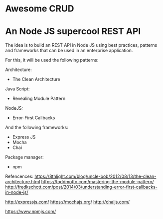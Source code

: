 # Awesome CRUD
# An Node JS supercool REST API

The idea is to build an REST API in Node JS using best practices, patterns and frameworks that can be used in an enterprise application.

For this, it will be used the following patterns:

Architecture:
- The Clean Architecture

Java Script:
- Revealing Module Pattern

NodeJS:
- Error-First Callbacks

And the following frameworks:
- Express JS
- Mocha
- Chai

Package manager:
- npm

Refencences:
https://8thlight.com/blog/uncle-bob/2012/08/13/the-clean-architecture.html
https://toddmotto.com/mastering-the-module-pattern/
http://fredkschott.com/post/2014/03/understanding-error-first-callbacks-in-node-js/

http://expressjs.com/
https://mochajs.org/
http://chaijs.com/

https://www.npmjs.com/
